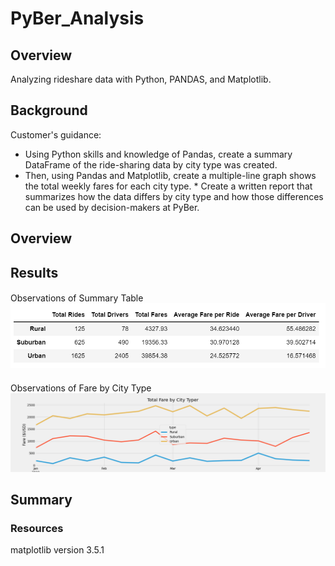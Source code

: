 # PyBer_Analysis

## Overview

Analyzing rideshare data with Python, PANDAS, and Matplotlib.

## Background 
Customer's guidance:

* Using Python skills and knowledge of Pandas, create a summary DataFrame of the ride-sharing data by city type was created. 
* Then, using Pandas and Matplotlib, create a multiple-line graph shows the total weekly fares for each city type. * Create a written report that summarizes how the data differs by city type and how those differences can be used by decision-makers at PyBer.

## Overview



## Results

#### 
Observations of Summary Table
![fares_by_city_type_summary_table](./Resources/Pyber_ride_summary_df.png)

#### 
Observations of Fare by City Type
![fares_by_city_type](./Analysis/Fare_Summary_Plot.png)


## Summary


### Resources
matplotlib version 3.5.1
